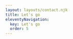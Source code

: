 ```yaml
---
layout: layouts/contact.njk
title: Let's go
eleventyNavigation:
  key: Let's go
  order: 5
---
```


